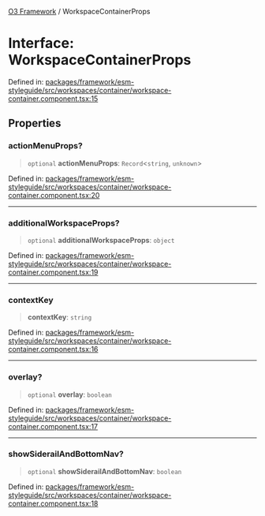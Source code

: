 [O3 Framework](../API.md) / WorkspaceContainerProps

# Interface: WorkspaceContainerProps

Defined in: [packages/framework/esm-styleguide/src/workspaces/container/workspace-container.component.tsx:15](https://github.com/openmrs/openmrs-esm-core/blob/85cde3ce59cd3d29230c98040a3f53525e808725/packages/framework/esm-styleguide/src/workspaces/container/workspace-container.component.tsx#L15)

## Properties

### actionMenuProps?

> `optional` **actionMenuProps**: `Record`\<`string`, `unknown`\>

Defined in: [packages/framework/esm-styleguide/src/workspaces/container/workspace-container.component.tsx:20](https://github.com/openmrs/openmrs-esm-core/blob/85cde3ce59cd3d29230c98040a3f53525e808725/packages/framework/esm-styleguide/src/workspaces/container/workspace-container.component.tsx#L20)

***

### additionalWorkspaceProps?

> `optional` **additionalWorkspaceProps**: `object`

Defined in: [packages/framework/esm-styleguide/src/workspaces/container/workspace-container.component.tsx:19](https://github.com/openmrs/openmrs-esm-core/blob/85cde3ce59cd3d29230c98040a3f53525e808725/packages/framework/esm-styleguide/src/workspaces/container/workspace-container.component.tsx#L19)

***

### contextKey

> **contextKey**: `string`

Defined in: [packages/framework/esm-styleguide/src/workspaces/container/workspace-container.component.tsx:16](https://github.com/openmrs/openmrs-esm-core/blob/85cde3ce59cd3d29230c98040a3f53525e808725/packages/framework/esm-styleguide/src/workspaces/container/workspace-container.component.tsx#L16)

***

### overlay?

> `optional` **overlay**: `boolean`

Defined in: [packages/framework/esm-styleguide/src/workspaces/container/workspace-container.component.tsx:17](https://github.com/openmrs/openmrs-esm-core/blob/85cde3ce59cd3d29230c98040a3f53525e808725/packages/framework/esm-styleguide/src/workspaces/container/workspace-container.component.tsx#L17)

***

### showSiderailAndBottomNav?

> `optional` **showSiderailAndBottomNav**: `boolean`

Defined in: [packages/framework/esm-styleguide/src/workspaces/container/workspace-container.component.tsx:18](https://github.com/openmrs/openmrs-esm-core/blob/85cde3ce59cd3d29230c98040a3f53525e808725/packages/framework/esm-styleguide/src/workspaces/container/workspace-container.component.tsx#L18)
